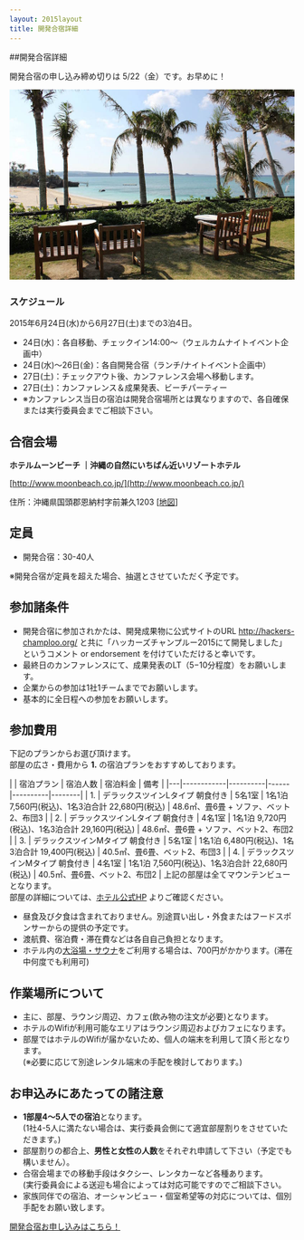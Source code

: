 ```yaml
---
layout: 2015layout
title: 開発合宿詳細
---
```



##開発合宿詳細


<p id="entry-limit-camp">開発合宿の申し込み締め切りは 5/22（金）です。お早めに！</p>


![ビーチ](/img/2015/10380093_833368010035660_8287129429356879107_o.jpg)


### スケジュール

2015年6月24日(水)から6月27日(土)までの3泊4日。

* 24日(水)：各自移動、チェックイン14:00〜（ウェルカムナイトイベント企画中）
* 24日(水)〜26日(金)：各自開発合宿（ランチ/ナイトイベント企画中）
* 27日(土)：チェックアウト後、カンファレンス会場へ移動します。
* 27日(土)：カンファレンス＆成果発表、ビーチパーティー
* ※カンファレンス当日の宿泊は開発合宿場所とは異なりますので、各自確保または実行委員会までご相談下さい。

## 合宿会場

**ホテルムーンビーチ ｜沖縄の自然にいちばん近いリゾートホテル**

[http://www.moonbeach.co.jp/](http://www.moonbeach.co.jp/)

住所：沖縄県国頭郡恩納村字前兼久1203 [[地図](https://goo.gl/maps/gYnXL)]

## 定員

* 開発合宿：30-40人

※開発合宿が定員を超えた場合、抽選とさせていただく予定です。

## 参加諸条件

* 開発合宿に参加されかたは、開発成果物に公式サイトのURL http://hackers-champloo.org/ と共に「ハッカーズチャンプルー2015にて開発しました」というコメント or endorsement を付けていただけると幸いです。
* 最終日のカンファレンスにて、成果発表のLT（5−10分程度）をお願いします。
* 企業からの参加は1社1チームまででお願いします。
* 基本的に全日程への参加をお願いします。


## 参加費用
下記のプランからお選び頂けます。  
部屋の広さ・費用から **1.** の宿泊プランをおすすめしております。  

|   | 宿泊プラン     | 宿泊人数 | 宿泊料金 | 備考 |
|---|------------|----------|------|----------|--------|
| 1. | デラックスツインLタイプ 朝食付き | 5名1室 | 1名1泊 7,560円(税込)、1名3泊合計 22,680円(税込) | 48.6㎡、畳6畳 + ソファ、ベット2、布団3 |
| 2. | デラックスツインLタイプ 朝食付き | 4名1室 | 1名1泊 9,720円(税込)、1名3泊合計 29,160円(税込) | 48.6㎡、畳6畳 + ソファ、ベット2、布団2 | 
| 3. | デラックスツインMタイプ 朝食付き | 5名1室 | 1名1泊 6,480円(税込)、1名3泊合計 19,400円(税込) | 40.5㎡、畳6畳、ベット2、布団3 |
| 4. | デラックスツインMタイプ 朝食付き | 4名1室 | 1名1泊 7,560円(税込)、1名3泊合計 22,680円(税込) | 40.5㎡、畳6畳、ベット2、布団2 | 
上記の部屋は全てマウンテンビューとなります。  
部屋の詳細については、[ホテル公式HP](http://www.moonbeach.co.jp/guest_room/deluxe_twin/) よりご確認ください。  

* 昼食及び夕食は含まれておりません。別途買い出し・外食またはフードスポンサーからの提供の予定です。
* 渡航費、宿泊費・滞在費などは各自自己負担となります。
* ホテル内の[大浴場・サウナ](http://www.moonbeach.co.jp/relaxation/)をご利用する場合は、700円がかかります。(滞在中何度でも利用可)

## 作業場所について

* 主に、部屋、ラウンジ周辺、カフェ(飲み物の注文が必要)となります。
* ホテルのWifiが利用可能なエリアはラウンジ周辺およびカフェになります。
* 部屋ではホテルのWifiが届かないため、個人の端末を利用して頂く形となります。  
  (※必要に応じて別途レンタル端末の手配を検討しております。)

## お申込みにあたっての諸注意

* **1部屋4〜5人での宿泊**となります。  
  (1社4-5人に満たない場合は、実行委員会側にて適宜部屋割りをさせていただきます。)
* 部屋割りの都合上、**男性と女性の人数**をそれぞれ申請して下さい（予定でも構いません）。
* 合宿会場までの移動手段はタクシー、レンタカーなど各種あります。  
  (実行委員会による送迎も場合によっては対応可能ですのでご相談下さい。
* 家族同伴での宿泊、オーシャンビュー・個室希望等の対応については、個別手配をお願い致します。


<p><a href="http://goo.gl/forms/tMVst3vGy9" class="medium button" target="_blank">開発合宿お申し込みはこちら！</a></p>

